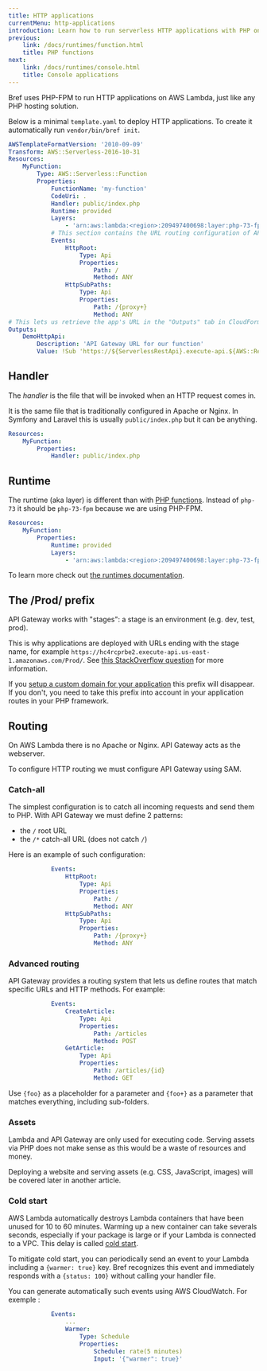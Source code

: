 ```yaml
---
title: HTTP applications
currentMenu: http-applications
introduction: Learn how to run serverless HTTP applications with PHP on AWS Lambda using Bref.
previous:
    link: /docs/runtimes/function.html
    title: PHP functions
next:
    link: /docs/runtimes/console.html
    title: Console applications
---
```


Bref uses PHP-FPM to run HTTP applications on AWS Lambda, just like any PHP hosting solution.

Below is a minimal `template.yaml` to deploy HTTP applications. To create it automatically run `vendor/bin/bref init`.

```yaml
AWSTemplateFormatVersion: '2010-09-09'
Transform: AWS::Serverless-2016-10-31
Resources:
    MyFunction:
        Type: AWS::Serverless::Function
        Properties:
            FunctionName: 'my-function'
            CodeUri: .
            Handler: public/index.php
            Runtime: provided
            Layers:
                - 'arn:aws:lambda:<region>:209497400698:layer:php-73-fpm:<version>'
            # This section contains the URL routing configuration of API Gateway
            Events:
                HttpRoot:
                    Type: Api
                    Properties:
                        Path: /
                        Method: ANY
                HttpSubPaths:
                    Type: Api
                    Properties:
                        Path: /{proxy+}
                        Method: ANY
# This lets us retrieve the app's URL in the "Outputs" tab in CloudFormation
Outputs:
    DemoHttpApi:
        Description: 'API Gateway URL for our function'
        Value: !Sub 'https://${ServerlessRestApi}.execute-api.${AWS::Region}.amazonaws.com/Prod/'
```

## Handler

The *handler* is the file that will be invoked when an HTTP request comes in.

It is the same file that is traditionally configured in Apache or Nginx. In Symfony and Laravel this is usually `public/index.php` but it can be anything.

```yaml
Resources:
    MyFunction:
        Properties:
            Handler: public/index.php
```

## Runtime

The runtime (aka layer) is different than with [PHP functions](function.md). Instead of `php-73` it should be `php-73-fpm` because we are using PHP-FPM.

```yaml
Resources:
    MyFunction:
        Properties:
            Runtime: provided
            Layers:
                - 'arn:aws:lambda:<region>:209497400698:layer:php-73-fpm:<version>'
```

To learn more check out [the runtimes documentation](/docs/runtimes/README.md).

## The /Prod/ prefix

API Gateway works with "stages": a stage is an environment (e.g. dev, test, prod).

This is why applications are deployed with URLs ending with the stage name, for example `https://hc4rcprbe2.execute-api.us-east-1.amazonaws.com/Prod/`. See [this StackOverflow question](https://stackoverflow.com/questions/46857335/how-to-remove-stage-from-urls-for-aws-lambda-functions-serverless-framework) for more information.

If you [setup a custom domain for your application](/docs/environment/custom-domains.md) this prefix will disappear. If you don't, you need to take this prefix into account in your application routes in your PHP framework.

## Routing

On AWS Lambda there is no Apache or Nginx. API Gateway acts as the webserver.

To configure HTTP routing we must configure API Gateway using SAM.

### Catch-all

The simplest configuration is to catch all incoming requests and send them to PHP. With API Gateway we must define 2 patterns:

- the `/` root URL
- the `/*` catch-all URL (does not catch `/`)

Here is an example of such configuration:

```yaml
            Events:
                HttpRoot:
                    Type: Api
                    Properties:
                        Path: /
                        Method: ANY
                HttpSubPaths:
                    Type: Api
                    Properties:
                        Path: /{proxy+}
                        Method: ANY
```

### Advanced routing

API Gateway provides a routing system that lets us define routes that match specific URLs and HTTP methods. For example:

```yaml
            Events:
                CreateArticle:
                    Type: Api
                    Properties:
                        Path: /articles
                        Method: POST
                GetArticle:
                    Type: Api
                    Properties:
                        Path: /articles/{id}
                        Method: GET
```

Use `{foo}` as a placeholder for a parameter and `{foo+}` as a parameter that matches everything, including sub-folders.

### Assets

Lambda and API Gateway are only used for executing code. Serving assets via PHP does not make sense as this would be a waste of resources and money.

Deploying a website and serving assets (e.g. CSS, JavaScript, images) will be covered later in another article.

### Cold start

AWS Lambda automatically destroys Lambda containers that have been unused for 10 to 60 minutes. Warming up a new container can take severals seconds, especially if your package is large or if your Lambda is connected to a VPC. This delay is called [cold start](https://mikhail.io/serverless/coldstarts/aws/).

To mitigate cold start, you can periodically send an event to your Lambda including a `{warmer: true}` key. Bref recognizes this event and immediately responds with a `{status: 100}` without calling your handler file.  

You can generate automatically such events using AWS CloudWatch. For exemple : 

```yaml
            Events:
                ...
                Warmer:
                    Type: Schedule
                    Properties:
                        Schedule: rate(5 minutes)
                        Input: '{"warmer": true}'
```
